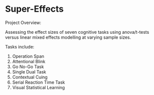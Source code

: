 # Super-Effects

Project Overview:

Assessing the effect sizes of seven cognitive tasks using anova/t-tests versus linear mixed effects modelling at varying sample sizes. 

Tasks include:
1. Operation Span
2. Attentional Blink
3. Go No-Go Task
4. Single Dual Task
5. Contextual Cuing
6. Serial Reaction Time Task
7. Visual Statistical Learning
